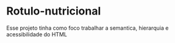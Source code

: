 # Rotulo-nutricional
 Esse projeto tinha como foco trabalhar a semantica, hierarquia e acessibilidade do HTML
